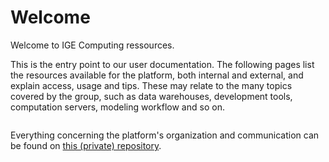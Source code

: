 # Welcome

Welcome to IGE Computing ressources.

This is the entry point to our user documentation. The following pages list the resources available for the platform, both internal and external, and explain access, usage and tips. These may relate to the many topics covered by the group, such as data warehouses, development tools, computation servers, modeling workflow and so on.

```{tableofcontents}
```

Everything concerning the platform's organization and communication can be found on [this (private) repository](https://github.com/ige-calcul/private-docs).
